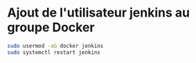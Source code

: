 # Ajout de l'utilisateur jenkins au groupe Docker
```sh
sudo usermod -aG docker jenkins
sudo systemctl restart jenkins
```

